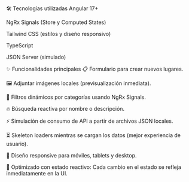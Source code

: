 🛠️ Tecnologías utilizadas
Angular 17+

NgRx Signals (Store y Computed States)

Tailwind CSS (estilos y diseño responsivo)

TypeScript

JSON Server (simulado)

✨ Funcionalidades principales
📋 Formulario para crear nuevos lugares.

🖼️ Adjuntar imágenes locales (previsualización inmediata).

🔎 Filtros dinámicos por categorías usando NgRx Signals.

🔥 Búsqueda reactiva por nombre o descripción.

⚡ Simulación de consumo de API a partir de archivos JSON locales.

⏳ Skeleton loaders mientras se cargan los datos (mejor experiencia de usuario).

📱 Diseño responsive para móviles, tablets y desktop.

🚀 Optimizado con estado reactivo: Cada cambio en el estado se refleja inmediatamente en la UI.